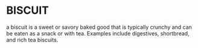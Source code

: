 # BISCUIT
a biscuit is a sweet or savory baked good that is typically crunchy and can be eaten as a snack or with tea. Examples include digestives, shortbread, and rich tea biscuits.
